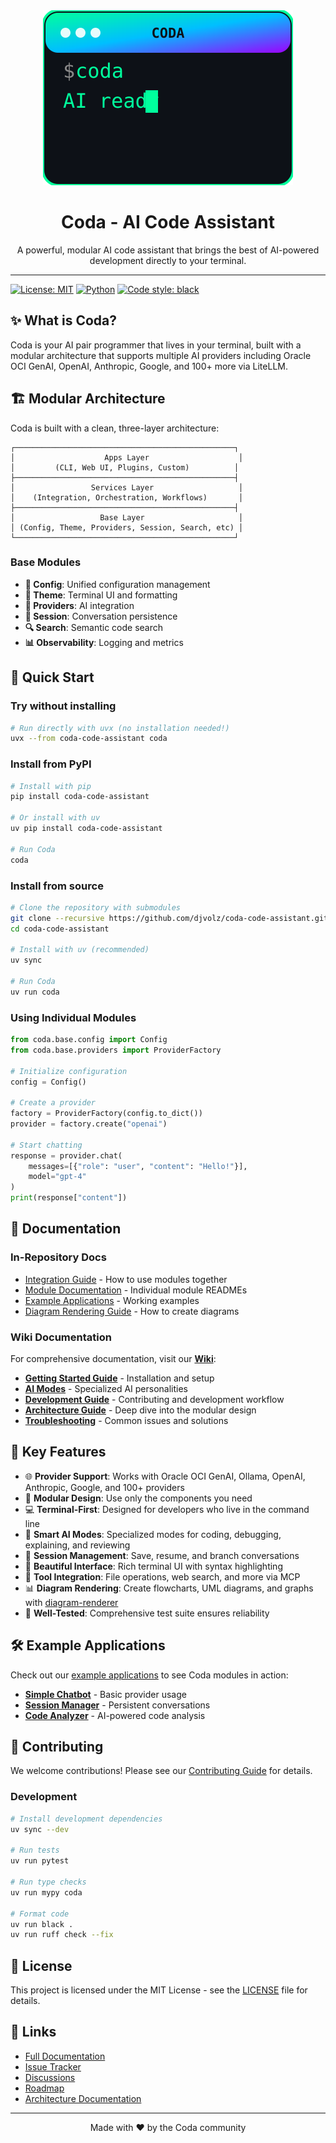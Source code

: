 <div align="center">
  <img src="assets/logos/coda-terminal-logo.svg" alt="Coda Terminal Logo" width="400" height="280">
  
  # Coda - AI Code Assistant
  
  A powerful, modular AI code assistant that brings the best of AI-powered development directly to your terminal.
</div>

---

[![License: MIT](https://img.shields.io/badge/License-MIT-yellow.svg)](https://opensource.org/licenses/MIT)
[![Python](https://img.shields.io/badge/python-3.11+-blue.svg)](https://www.python.org/downloads/)
[![Code style: black](https://img.shields.io/badge/code%20style-black-000000.svg)](https://github.com/psf/black)

## ✨ What is Coda?

Coda is your AI pair programmer that lives in your terminal, built with a modular architecture that supports multiple AI providers including Oracle OCI GenAI, OpenAI, Anthropic, Google, and 100+ more via LiteLLM.

## 🏗️ Modular Architecture

Coda is built with a clean, three-layer architecture:

```
┌─────────────────────────────────────────────────┐
│                    Apps Layer                    │
│         (CLI, Web UI, Plugins, Custom)          │
├─────────────────────────────────────────────────┤
│                 Services Layer                   │
│    (Integration, Orchestration, Workflows)       │
├─────────────────────────────────────────────────┤
│                   Base Layer                     │
│ (Config, Theme, Providers, Session, Search, etc) │
└─────────────────────────────────────────────────┘
```

### Base Modules

- **🔧 Config**: Unified configuration management
- **🎨 Theme**: Terminal UI and formatting
- **🤖 Providers**: AI integration
- **💬 Session**: Conversation persistence
- **🔍 Search**: Semantic code search
- **📊 Observability**: Logging and metrics

## 🚀 Quick Start

### Try without installing

```bash
# Run directly with uvx (no installation needed!)
uvx --from coda-code-assistant coda
```

### Install from PyPI

```bash
# Install with pip
pip install coda-code-assistant

# Or install with uv
uv pip install coda-code-assistant

# Run Coda
coda
```

### Install from source

```bash
# Clone the repository with submodules
git clone --recursive https://github.com/djvolz/coda-code-assistant.git
cd coda-code-assistant

# Install with uv (recommended)
uv sync

# Run Coda
uv run coda
```

### Using Individual Modules

```python
from coda.base.config import Config
from coda.base.providers import ProviderFactory

# Initialize configuration
config = Config()

# Create a provider
factory = ProviderFactory(config.to_dict())
provider = factory.create("openai")

# Start chatting
response = provider.chat(
    messages=[{"role": "user", "content": "Hello!"}],
    model="gpt-4"
)
print(response["content"])
```

## 📖 Documentation

### In-Repository Docs
- [Integration Guide](docs/integration-guide.md) - How to use modules together
- [Module Documentation](coda/base/) - Individual module READMEs
- [Example Applications](tests/examples/) - Working examples
- [Diagram Rendering Guide](docs/guides/diagram-rendering.md) - How to create diagrams

### Wiki Documentation
For comprehensive documentation, visit our **[Wiki](https://github.com/djvolz/coda-code-assistant/wiki)**:

- **[Getting Started Guide](https://github.com/djvolz/coda-code-assistant/wiki/Getting-Started)** - Installation and setup
- **[AI Modes](https://github.com/djvolz/coda-code-assistant/wiki/AI-Modes)** - Specialized AI personalities
- **[Development Guide](https://github.com/djvolz/coda-code-assistant/wiki/Development-Guide)** - Contributing and development workflow
- **[Architecture Guide](https://github.com/djvolz/coda-code-assistant/wiki/Architecture)** - Deep dive into the modular design
- **[Troubleshooting](https://github.com/djvolz/coda-code-assistant/wiki/Troubleshooting)** - Common issues and solutions

## 🎯 Key Features

- 🌐 **Provider Support**: Works with Oracle OCI GenAI, Ollama, OpenAI, Anthropic, Google, and 100+ providers
- 🧩 **Modular Design**: Use only the components you need
- 💻 **Terminal-First**: Designed for developers who live in the command line
- 🧠 **Smart AI Modes**: Specialized modes for coding, debugging, explaining, and reviewing
- 💾 **Session Management**: Save, resume, and branch conversations
- 🎨 **Beautiful Interface**: Rich terminal UI with syntax highlighting
- 🔧 **Tool Integration**: File operations, web search, and more via MCP
- 📊 **Diagram Rendering**: Create flowcharts, UML diagrams, and graphs with [diagram-renderer](https://github.com/djvolz/diagram-renderer)
- 🧪 **Well-Tested**: Comprehensive test suite ensures reliability

## 🛠️ Example Applications

Check out our [example applications](tests/examples/) to see Coda modules in action:

- **[Simple Chatbot](tests/examples/simple_chatbot/)** - Basic provider usage
- **[Session Manager](tests/examples/session_manager/)** - Persistent conversations
- **[Code Analyzer](tests/examples/code_analyzer/)** - AI-powered code analysis

## 🤝 Contributing

We welcome contributions! Please see our [Contributing Guide](CONTRIBUTING.md) for details.

### Development

```bash
# Install development dependencies
uv sync --dev

# Run tests
uv run pytest

# Run type checks
uv run mypy coda

# Format code
uv run black .
uv run ruff check --fix
```

## 📄 License

This project is licensed under the MIT License - see the [LICENSE](LICENSE) file for details.

## 🔗 Links

- [Full Documentation](https://github.com/djvolz/coda-code-assistant/wiki)
- [Issue Tracker](https://github.com/djvolz/coda-code-assistant/issues)
- [Discussions](https://github.com/djvolz/coda-code-assistant/discussions)
- [Roadmap](https://github.com/djvolz/coda-code-assistant/blob/main/ROADMAP.md)
- [Architecture Documentation](docs/architecture/)

---

<p align="center">Made with ❤️ by the Coda community</p>